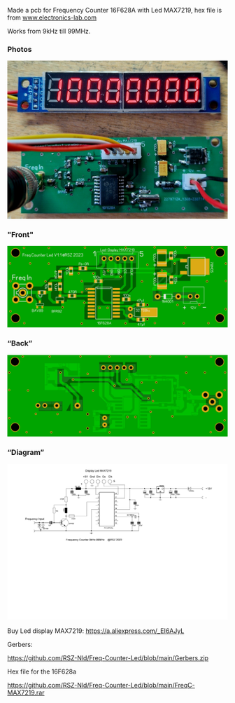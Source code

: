 Made a pcb for
Frequency Counter 16F628A with Led MAX7219, hex file is from www.electronics-lab.com

Works from 9kHz till 99MHz.
### Photos

![Photo 011](https://github.com/RSZ-Nld/Freq-Counter-Led/blob/main/Led-Freq-Counter.jpg)

### "Front"
![Photo 010]( https://github.com/RSZ-Nld/Freq-Counter-Led/blob/main/Front.JPG)
### “Back”
![Photo 1]( https://github.com/RSZ-Nld/Freq-Counter-Led/blob/main/Back.JPG)
### “Diagram”
![Photo 0](https://github.com/RSZ-Nld/Freq-Counter-Led/blob/main/Diagram-Led.JPG)

Buy Led display MAX7219:
https://a.aliexpress.com/_EI6AJyL

Gerbers:

https://github.com/RSZ-Nld/Freq-Counter-Led/blob/main/Gerbers.zip

Hex file for the 16F628a

https://github.com/RSZ-Nld/Freq-Counter-Led/blob/main/FreqC-MAX7219.rar
